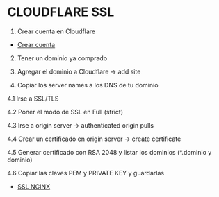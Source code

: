 # CLOUDFLARE SSL

1. Crear cuenta en Cloudflare

- [Crear cuenta](https://www.cloudflare.com/)

2. Tener un dominio ya comprado

3. Agregar el dominio a Cloudflare -> add site

4. Copiar los server names a los DNS de tu dominio

4.1 Irse a SSL/TLS

4.2 Poner el modo de SSL en Full (strict)

4.3 Irse a origin server -> authenticated origin pulls

4.4 Crear un certificado en origin server -> create certificate

4.5 Generar certificado con RSA 2048 y listar los dominios (\*.dominio y dominio)

4.6 Copiar las claves PEM y PRIVATE KEY y guardarlas

- [SSL NGINX](../configs/nginx/ssl.conf)
